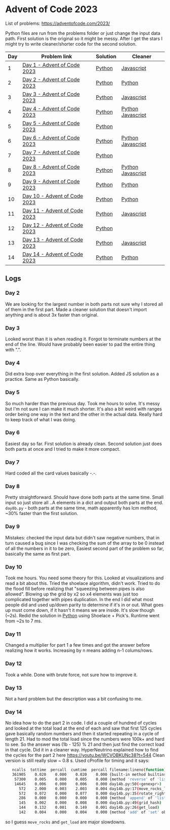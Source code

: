 # Advent of Code 2023
List of problems: https://adventofcode.com/2023/

Python files are run from the problems folder or just change the input data path.
First solution is the original so it might be messy. After I get the stars I might try to write cleaner/shorter code for the second solution. 

| Day | Problem link                                                         | Solution                         | Cleaner                          |
| --- | -------------------------------------------------------------------- | -------------------------------- | -------------------------------- |
| 1   | [Day 1 - Advent of Code 2023](https://adventofcode.com/2023/day/1)   | [Python](2023_problems/day1.py)  |  [Javascript](2023_problems/day1.js)      |
| 2   | [Day 2 - Advent of Code 2023](https://adventofcode.com/2023/day/2)   | [Python](2023_problems/day2.py)  | [Python](2023_problems/day2_b.py)|
| 3   | [Day 3 - Advent of Code 2023](https://adventofcode.com/2023/day/3)   | [Python](2023_problems/day3.py)  | [Javascript](2023_problems/day3.js) |
| 4   | [Day 4 - Advent of Code 2023](https://adventofcode.com/2023/day/4)   | [Python](2023_problems/day4.py)  | [Python](2023_problems/day4b.py) [Javascript](2023_problems/day4.js) |
| 5   | [Day 5 - Advent of Code 2023](https://adventofcode.com/2023/day/5)   | [Python](2023_problems/day5.py)  |                                  |
| 6   | [Day 6 - Advent of Code 2023](https://adventofcode.com/2023/day/6)   | [Python](2023_problems/day6.py)  | [Python](2023_problems/day6b.py) [Javascript](2023_problems/day6.js)|
| 7   | [Day 7 - Advent of Code 2023](https://adventofcode.com/2023/day/7)   | [Python](2023_problems/day7.py)  |                                  |
| 8   | [Day 8 - Advent of Code 2023](https://adventofcode.com/2023/day/8)   | [Python](2023_problems/day8.py)  | [Python](2023_problems/day8b.py) [Javascript](2023_problems/day8.js) |
| 9   | [Day 9 - Advent of Code 2023](https://adventofcode.com/2023/day/9)   | [Python](2023_problems/day9.py)  | [Python](2023_problems/day9b.py) |
| 10  | [Day 10 - Advent of Code 2023](https://adventofcode.com/2023/day/10)   | [Python](2023_problems/day10.py)  | [Python](2023_problems/day10b.py) |
| 11  | [Day 11 - Advent of Code 2023](https://adventofcode.com/2023/day/11)   | [Python](2023_problems/day11.py)  | [Javascript](2023_problems/day11.js) |
| 12  | [Day 12 - Advent of Code 2023](https://adventofcode.com/2023/day/12)   | [Python](2023_problems/day12.py)  |  |
| 13  | [Day 13 - Advent of Code 2023](https://adventofcode.com/2023/day/13)   | [Python](2023_problems/day13.py)  | [Javascript](2023_problems/day13.js) |
| 14  | [Day 14 - Advent of Code 2023](https://adventofcode.com/2023/day/14)   | [Python](2023_problems/day14.py)  | [Python](2023_problems/day14b.py) |

## Logs
### Day 2
We are looking for the largest number in both parts not sure why I stored all of them in the first part.
Made a cleaner solution that doesn't import anything and is about 3x faster than original.

### Day 3
Looked worst than it is when reading it. Forgot to terminate numbers at the end of the line. 
Would have probably been easier to pad the entire thing with ".".

### Day 4
Did extra loop over everything in the first solution. Added JS solution as a practice. Same as Python basically.

### Day 5
So much harder than the previous day. Took me hours to solve. It's messy but I'm not sure I can make it much shorter.
It's also a bit weird with ranges order being one way in the text and the other in the actual data. Really hard to keep track of what I was doing.

### Day 6
Easiest day so far. First solution is already clean. Second solution just does both parts at once and I tried to make it more compact.

### Day 7
Hard coded all the card values basically -.-.

### Day 8
Pretty straightforward. Should have done both parts at the same time. Small input so just store all ..A elements in a dict and output both parts at the end.
`day8b.py` - both parts at the same time, math apparently has lcm method, ~30% faster than the first solution.

### Day 9
Mistakes: checked the input data but didn't saw negative numbers, that in turn caused a bug since I was checking the sum of the array to be 0 instead of all the numbers in it to be zero, 
Easiest second part of the problem so far, basically the same as first part.

### Day 10
Took me hours. You need some theory for this. Looked at visualizations and read a bit about this. Tried the shoelace algorithm, didn't work. Tried to do the flood fill before realizing that "squeezing between pipes is also allowed". Blowing up the grid by x2 so x4 elements was just too complicated together with pipes duplication. In the end I did what most people did and used up/down parity to determine if it's in or out. What goes up must come down, if it hasn't it means we are inside. It's slow though (~2s).
Redid the solution in [Python](2023_problems/day10b.py) using Shoelace + Pick's. Runtime went from ~2s to 7 ms.

### Day 11
Changed a multiplier for part 1 a few times and got the answer before realizing how it works. Increasing by n means adding n-1 colums/rows.

### Day 12
Took a while. Done with brute force, not sure how to improve it.

### Day 13
Not a hard problem but the description was a bit confusing to me.

### Day 14
No idea how to do the part 2 in code. I did a couple of hundred of cycles and looked at the total load at the end of each and saw that first 125 cycles gave basically random numbers and then it started repeating in a cycle of length 21. Had to mod the total load since the numbers were 100k+ and hard to see. So the answer was (1b - 125) % 21 and then just find the correct load in that cycle.
Did it in a cleaner way. HyperNeutrino explained how to find the cycles for the part 2 here https://youtu.be/WCVOBKUNc38?t=544
Clean version is still really slow ~ 0.8 s.
Used cProfile for timing and it says:
```bash
   ncalls  tottime  percall  cumtime  percall filename:lineno(function)
   361905    0.020    0.000    0.020    0.000 {built-in method builtins.len}
    57300    0.005    0.000    0.005    0.000 {method 'reverse' of 'list' objects}
    14645    0.006    0.000    0.006    0.000 day14b.py:50(<genexpr>)
      572    2.000    0.003    2.003    0.004 day14b.py:17(move_rocks_left)
      572    0.072    0.000    0.077    0.000 day14b.py:35(rotate_right)
      286    0.000    0.000    0.000    0.000 {method 'append' of 'list' objects}
      145    0.002    0.000    0.008    0.000 day14b.py:49(grid_hash)
      144    0.132    0.001    0.149    0.001 day14b.py:26(get_load)
      142    0.004    0.000    0.004    0.000 {method 'add' of 'set' objects}
```
so I guess `move_rocks` and `get_load` are major slowdowns.
